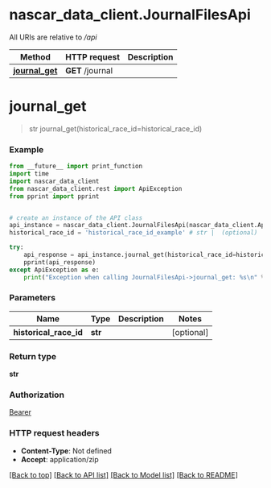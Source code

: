# nascar_data_client.JournalFilesApi

All URIs are relative to */api*

Method | HTTP request | Description
------------- | ------------- | -------------
[**journal_get**](JournalFilesApi.md#journal_get) | **GET** /journal | 

# **journal_get**
> str journal_get(historical_race_id=historical_race_id)



### Example
```python
from __future__ import print_function
import time
import nascar_data_client
from nascar_data_client.rest import ApiException
from pprint import pprint


# create an instance of the API class
api_instance = nascar_data_client.JournalFilesApi(nascar_data_client.ApiClient(configuration))
historical_race_id = 'historical_race_id_example' # str |  (optional)

try:
    api_response = api_instance.journal_get(historical_race_id=historical_race_id)
    pprint(api_response)
except ApiException as e:
    print("Exception when calling JournalFilesApi->journal_get: %s\n" % e)
```

### Parameters

Name | Type | Description  | Notes
------------- | ------------- | ------------- | -------------
 **historical_race_id** | **str**|  | [optional] 

### Return type

**str**

### Authorization

[Bearer](../README.md#Bearer)

### HTTP request headers

 - **Content-Type**: Not defined
 - **Accept**: application/zip

[[Back to top]](#) [[Back to API list]](../README.md#documentation-for-api-endpoints) [[Back to Model list]](../README.md#documentation-for-models) [[Back to README]](../README.md)


